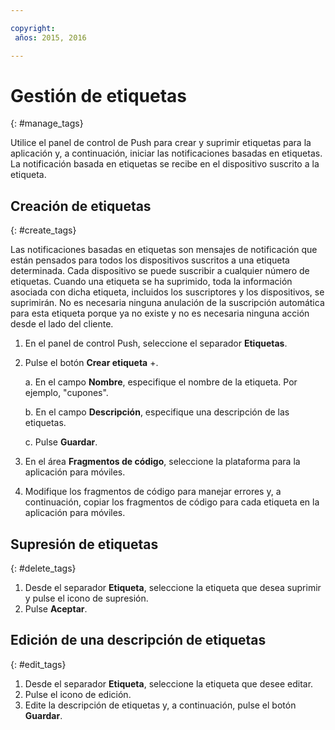 ```yaml
---

copyright:
 años: 2015, 2016

---
```


# Gestión de etiquetas
{: #manage_tags}

Utilice el panel de control de Push para crear y suprimir etiquetas para la aplicación y, a continuación, iniciar
  las notificaciones basadas en etiquetas. La notificación basada en etiquetas se recibe en el dispositivo suscrito a la etiqueta.


## Creación de etiquetas
{: #create_tags}

Las notificaciones basadas en etiquetas son mensajes de notificación que están pensados para todos los dispositivos
   suscritos a una etiqueta determinada. Cada dispositivo se puede suscribir a cualquier número de etiquetas. Cuando una etiqueta se ha suprimido, toda la información asociada con dicha etiqueta, incluidos los suscriptores y los dispositivos, se suprimirán. No es necesaria ninguna anulación de la suscripción automática para esta etiqueta porque ya no existe y no es necesaria ninguna acción desde el lado del cliente.

1. En el panel de control Push, seleccione el separador **Etiquetas**.
1. Pulse el botón **Crear etiqueta** +.   

   a. En el campo **Nombre**, especifique el nombre de la etiqueta. Por ejemplo, "cupones".
   
   b. En el campo **Descripción**, especifique una descripción de las etiquetas.
   
   c. Pulse **Guardar**.
   
1. En el área **Fragmentos de código**, seleccione la plataforma para la aplicación
      para móviles.
1. Modifique los fragmentos de código para manejar errores y, a continuación, copiar los fragmentos de código para cada etiqueta
      en la aplicación para móviles.

## Supresión de etiquetas
{: #delete_tags}

1. Desde el separador **Etiqueta**, seleccione la etiqueta que desea suprimir y pulse
      el icono de supresión.
1. Pulse **Aceptar**.

## Edición de una descripción de etiquetas
{: #edit_tags}

1. Desde el separador **Etiqueta**, seleccione la etiqueta que desee editar.
1. Pulse el icono de edición.
1. Edite la descripción de etiquetas y, a continuación, pulse el botón **Guardar**.






